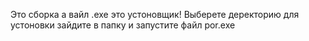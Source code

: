 Это сборка а вайл .exe это устоновщик! Выберете деректорию для устоновки зайдите в папку и запустите файл por.exe
